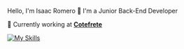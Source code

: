 Hello, I'm Isaac Romero 👋
I'm a Junior Back-End Developer

💼 Currently working at [**Cotefrete**](https://www.cotefrete.com.br)

[![My Skills](https://skillicons.dev/icons?i=php,laravel,js,jquery,mysql,html,css,bootstrap,git)](https://skillicons.dev)
